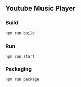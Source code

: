 ## Youtube Music Player
### Build
`npm run build`

### Run
`npm run start`

### Packaging
`npm run package`

